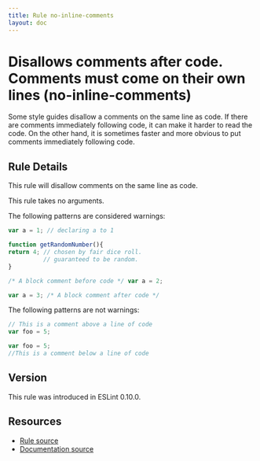 ```yaml
---
title: Rule no-inline-comments
layout: doc
---
```

<!-- Note: No pull requests accepted for this file. See README.md in the root directory for details. -->
# Disallows comments after code. Comments must come on their own lines (no-inline-comments)

Some style guides disallow a comments on the same line as code.
If there are comments immediately following code, it can make it harder to read the code.
On the other hand, it is sometimes faster and more obvious to put comments immediately following code.


## Rule Details

This rule will disallow comments on the same line as code.

This rule takes no arguments.

The following patterns are considered warnings:

```js
var a = 1; // declaring a to 1
```

```js
function getRandomNumber(){
return 4; // chosen by fair dice roll.
          // guaranteed to be random.
}
```

```js
/* A block comment before code */ var a = 2;
```

```js
var a = 3; /* A block comment after code */
```

The following patterns are not warnings:

```js
// This is a comment above a line of code
var foo = 5;
```

```js
var foo = 5;
//This is a comment below a line of code
```

## Version

This rule was introduced in ESLint 0.10.0.

## Resources

* [Rule source](https://github.com/eslint/eslint/tree/master/lib/rules/no-inline-comments.js)
* [Documentation source](https://github.com/eslint/eslint/tree/master/docs/rules/no-inline-comments.md)
